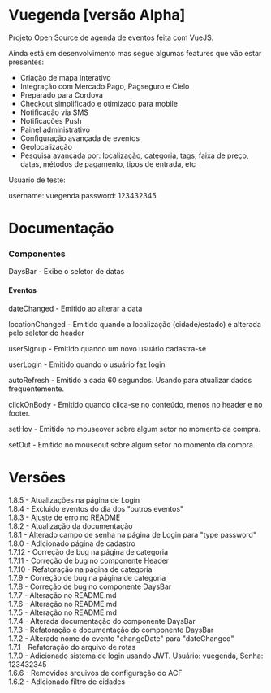 # Vuegenda [versão Alpha]

Projeto Open Source de agenda de eventos feita com VueJS.

Ainda está em desenvolvimento mas segue algumas features que vão estar presentes:

- Criação de mapa interativo
- Integração com Mercado Pago, Pagseguro e Cielo
- Preparado para Cordova
- Checkout simplificado e otimizado para mobile
- Notificação via SMS
- Notificações Push
- Painel administrativo
- Configuração avançada de eventos
- Geolocalização
- Pesquisa avançada por: localização, categoria, tags, faixa de preço, datas, métodos de pagamento, tipos de entrada, etc

Usuário de teste:

username: vuegenda
password: 123432345

# Documentação

### Componentes

DaysBar - Exibe o seletor de datas

#### Eventos

dateChanged - Emitido ao alterar a data

locationChanged - Emitido quando a localização (cidade/estado) é alterada pelo seletor do header

userSignup - Emitido quando um novo usuário cadastra-se

userLogin - Emitido quando o usuário faz login

autoRefresh - Emitido a cada 60 segundos. Usando para atualizar dados frequentemente.

clickOnBody - Emitido quando clica-se no conteúdo, menos no header e no footer.

setHov - Emitido no mouseover sobre algum setor no momento da compra.

setOut - Emitido no mouseout sobre algum setor no momento da compra.


# Versões

1.8.5 - Atualizações na página de Login
\
1.8.4 - Excluido eventos do dia dos "outros eventos"
\
1.8.3 - Ajuste de erro no README
\
1.8.2 - Atualização da documentação
\
1.8.1 - Alterado campo de senha na página de Login para "type password"
\
1.8.0 - Adicionado página de cadastro
\
1.7.12 - Correção de bug na página de categoria
\
1.7.11 - Correção de bug no componente Header
\
1.7.10 - Refatoração na página de categoria
\
1.7.9 - Correção de bug na página de categoria
\
1.7.8 - Correção de bug no componente DaysBar
\
1.7.7 - Alteração no README.md
\
1.7.6 - Alteração no README.md
\
1.7.5 - Alteração no README.md
\
1.7.4 - Alterada documentação do componente DaysBar
\
1.7.3 - Refatoração e documentação do componente DaysBar
\
1.7.2 - Alterado nome do evento "changeDate" para "dateChanged"
\
1.7.1 - Refatoração do arquivo de rotas
\
1.7.0 - Adicionado sistema de login usando JWT. Usuário: vuegenda, Senha: 123432345
\
1.6.6 - Removidos arquivos de configuração do ACF
\
1.6.2 - Adicionado filtro de cidades